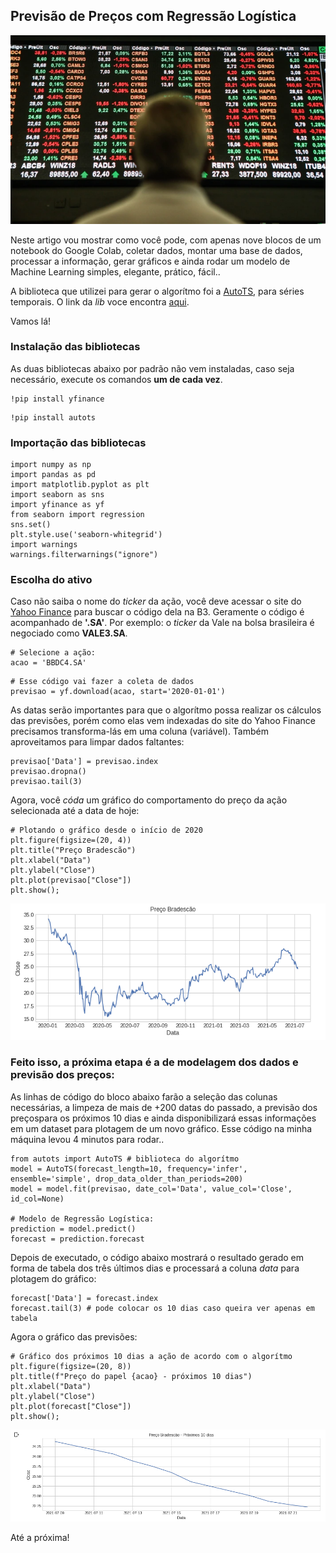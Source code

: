 ## Previsão de Preços com Regressão Logística

![Image](210320204824.jpg)


Neste artigo vou mostrar como você pode, com apenas nove blocos de um notebook do Google Colab, coletar dados, montar uma base de dados, processar a informação, gerar gráficos e ainda rodar um modelo de Machine Learning simples, elegante, prático, fácil..

A biblioteca que utilizei para gerar o algorítmo foi a [AutoTS](https://thecleverprogrammer.com/2021/04/19/autots-in-python-tutorial/), para séries temporais. O link da *lib* voce encontra [aqui](https://pypi.org/project/AutoTS/).

Vamos lá!

### Instalação das bibliotecas

As duas bibliotecas abaixo por padrão não vem instaladas, caso seja necessário, execute os comandos **um de cada vez**.

```
!pip install yfinance
```
```
!pip install autots
```

### Importação das bibliotecas

```
import numpy as np
import pandas as pd
import matplotlib.pyplot as plt
import seaborn as sns
import yfinance as yf
from seaborn import regression
sns.set()
plt.style.use('seaborn-whitegrid')
import warnings
warnings.filterwarnings("ignore")
```

### Escolha do ativo

Caso não saiba o nome do *ticker* da ação, você deve acessar o site do [Yahoo Finance](https://finance.yahoo.com/) para buscar o código dela na B3. Geramente o código é acompanhado de **'.SA'**. Por exemplo: o *ticker* da Vale na bolsa brasileira é negociado como **VALE3.SA**. 

```
# Selecione a ação:
acao = 'BBDC4.SA'
```
```
# Esse código vai fazer a coleta de dados
previsao = yf.download(acao, start='2020-01-01')
```

As datas serão importantes para que o algorítmo possa realizar os cálculos das previsões, porém como elas vem indexadas do site do Yahoo Finance precisamos transforma-lás em uma coluna (variável). Também aproveitamos para limpar dados faltantes:

```
previsao['Data'] = previsao.index
previsao.dropna()
previsao.tail(3)
```

Agora, você *códa* um gráfico do comportamento do preço da ação selecionada até a data de hoje:

```
# Plotando o gráfico desde o início de 2020
plt.figure(figsize=(20, 4))
plt.title("Preço Bradescão")
plt.xlabel("Data")
plt.ylabel("Close")
plt.plot(previsao["Close"])
plt.show();
```
![Image](bbdcatt.png)

### Feito isso, a próxima etapa é a de modelagem dos dados e previsão dos preços:

As linhas de código do bloco abaixo farão a seleção das colunas necessárias, a limpeza de mais de +200 datas do passado, a previsão dos preçospara os próximos 10 dias e ainda disponibilizará essas informações em um dataset para plotagem de um novo gráfico. Esse código na minha máquina levou 4 minutos para rodar..

```
from autots import AutoTS # biblioteca do algorítmo
model = AutoTS(forecast_length=10, frequency='infer', ensemble='simple', drop_data_older_than_periods=200)
model = model.fit(previsao, date_col='Data', value_col='Close', id_col=None)

# Modelo de Regressão Logística:
prediction = model.predict()
forecast = prediction.forecast
```

Depois de executado, o código abaixo mostrará o resultado gerado em forma de tabela dos três últimos dias e processará a coluna *data* para plotagem do gráfico:

```
forecast['Data'] = forecast.index
forecast.tail(3) # pode colocar os 10 dias caso queira ver apenas em tabela
```

Agora o gráfico das previsões:

```
# Gráfico dos próximos 10 dias a ação de acordo com o algorítmo
plt.figure(figsize=(20, 8))
plt.title(f"Preço do papel {acao} - próximos 10 dias")
plt.xlabel("Data")
plt.ylabel("Close")
plt.plot(forecast["Close"])
plt.show();
```

![Image](brad10dd.png)

Até a próxima!
